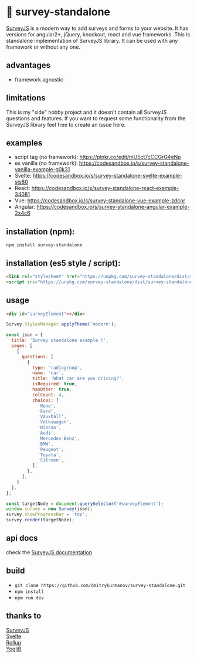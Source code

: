 # 🔌 survey-standalone
[SurveyJS](https://github.com/surveyjs/survey-library) is a modern way to add surveys and forms to your website. It has versions for angular2+, jQuery, knockout, react and vue frameworks. This is standalone implementation of SurveyJS library. It can be used with any framework or without any one.

## advantages
* framework agnostic

## limitations
This is my "side" hobby project and it doesn't contain all SurveyJS questions and features. If you want to request some functionality from the SurveyJS library feel free to create an issue here.

## examples
* script tag (no framework): https://plnkr.co/edit/mU5ct7cCCGrG4eNp
* es vanilla (no framework): https://codesandbox.io/s/survey-standalone-vanilla-example-g0k31
* Svelte: https://codesandbox.io/s/survey-standalone-svelte-example-sis80
* React: https://codesandbox.io/s/survey-standalone-react-example-34081
* Vue: https://codesandbox.io/s/survey-standalone-vue-example-zdcnr
* Angular: https://codesandbox.io/s/survey-standalone-angular-example-2x4c6

## installation (npm): 
`npm install survey-standalone`

## installation (es5 style / script):  
```html
<link rel="stylesheet" href="https://unpkg.com/survey-standalone/dist/survey-standalone.css" />
<script src="https://unpkg.com/survey-standalone/dist/survey-standalone.min.js"></script>
```

## usage
```html
<div id="surveyElement"></div>
```

```js
Survey.StylesManager.applyTheme('modern');

const json = {
  title: 'Survey standalone example !',
  pages: [
    {
      questions: [
        {
          type: 'radiogroup',
          name: 'car',
          title: 'What car are you driving?',
          isRequired: true,
          hasOther: true,
          colCount: 4,
          choices: [
            'None',
            'Ford',
            'Vauxhall',
            'Volkswagen',
            'Nissan',
            'Audi',
            'Mercedes-Benz',
            'BMW',
            'Peugeot',
            'Toyota',
            'Citroen',
          ],
        },
      ],
    }
  ],
};

const targetNode = document.querySelector('#surveyElement');
window.survey = new Survey(json);
survey.showProgressBar = 'top';
survey.render(targetNode);
```
## api docs
check the [SurveyJS documentation](https://surveyjs.io/Documentation/Library)

## build
* `git clone https://github.com/dmitrykurmanov/survey-standalone.git`
* `npm install`
* `npm run dev`

## thanks to
[SurveyJS](https://surveyjs.io/)  
[Svelte](https://github.com/sveltejs/svelte)  
[Rollup](https://github.com/rollup/rollup)  
[YogliB](https://github.com/YogliB/svelte-component-template)
